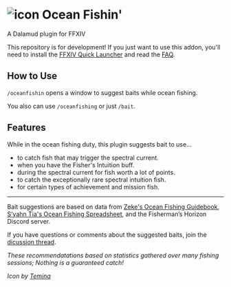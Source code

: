 # ![icon](https://raw.githubusercontent.com/markjsosnowski/OceanFishin/master/icon.png) Ocean Fishin'

A Dalamud plugin for FFXIV

This repository is for development! If you just want to use this addon, you'll need to install the [FFXIV Quick Launcher](https://github.com/goatcorp/FFXIVQuickLauncher) and read the 
[FAQ](https://goatcorp.github.io/faq/dalamud_troubleshooting.html#q-how-do-i-installenable-plugins).

## How to Use
`/oceanfishin` opens a window to suggest baits while ocean fishing. 

You also can use `/oceanfishing` or just `/bait`.

## Features
While in the ocean fishing duty, this plugin suggests bait to use...
* to catch fish that may trigger the spectral current.
* when you have the Fisher's Intuition buff.
* during the spectral current for fish worth a lot of points.
* to catch the exceptionally rare spectral intuition fish.
* for certain types of achievement and mission fish.

---

Bait suggestions are based on data from [Zeke's Ocean Fishing Guidebook](https://docs.google.com/spreadsheets/d/17A_IIlSO0wWmn8I3-mrH6JRok0ZIxiNFaDH2MhN63cI/ "Google Sheets"),
[S’yahn Tia's Ocean Fishing Spreadsheet](https://docs.google.com/spreadsheets/d/1brCfvmSdYl7RcY9lkgm_ds8uaFqq7qaxOOz-5BfHuuk/ "Google Sheets"), and the Fisherman’s Horizon Discord server.

If you have questions or comments about the suggested baits, join the [dicussion thread](https://github.com/markjsosnowski/OceanFishin/discussions/4).

*These recommendatations based on statistics gathered over many fishing sessions; Nothing is a guaranteed catch!*

*Icon by [Temina](https://twitter.com/Pinecest "Twitter")*
